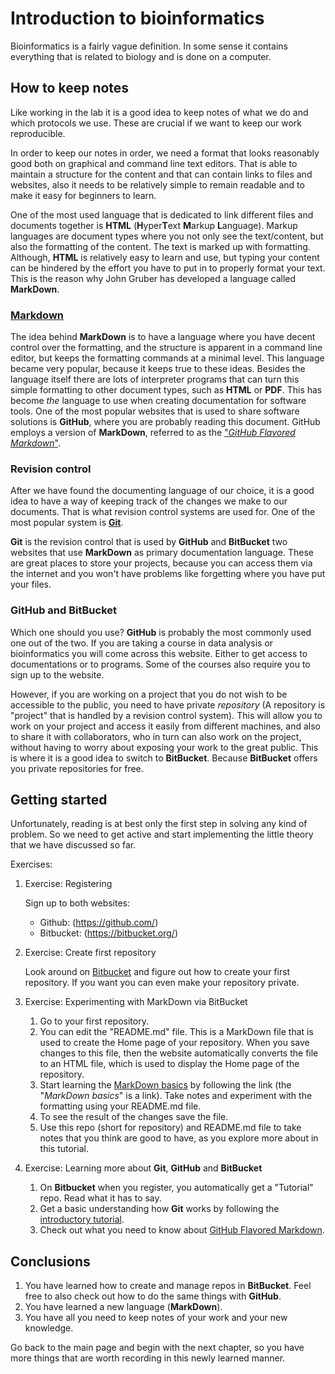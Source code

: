 # Introduction to bioinformatics

Bioinformatics is a fairly vague definition. In some sense it contains
everything that is related to biology and is done on a computer.

## How to keep notes
Like working in the lab it is a good idea to keep notes of what we do
and which protocols we use. These are crucial if we want to keep our
work reproducible.

In order to keep our notes in order, we need a format that looks
reasonably good both on graphical and command line text editors. That
is able to maintain a structure for the content and that can contain
links to files and websites, also it needs to be relatively simple to
remain readable and to make it easy for beginners to learn.

One of the most used language that is dedicated to link different
files and documents together is **HTML** (**H**yper**T**ext **M**arkup
**L**anguage). Markup languages are document types where you not only
see the text/content, but also the formatting of the content. The text
is marked up with formatting. Although, **HTML** is relatively easy to
learn and use, but typing your content can be hindered by the effort
you have to put in to properly format your text. This is the reason
why John Gruber has developed a language called **MarkDown**.


### [Markdown](https://daringfireball.net/projects/markdown/basics)
The idea behind **MarkDown** is to have a language where you have
decent control over the formatting, and the structure is apparent in a
command line editor, but keeps the formatting commands at a minimal level.
This language became very popular, because it keeps true to these
ideas. Besides the language itself there are lots of interpreter
programs that can turn this simple formatting to other document types,
such as **HTML** or **PDF**. This has become _the_ language to use
when creating documentation for software tools. One of the most
popular websites that is used to share software solutions is
**GitHub**, where you are probably reading this document.
GitHub employs a version of **MarkDown**, referred to as the ["_GitHub
Flavored Markdown_"](https://help.github.com/categories/writing-on-github/).

### Revision control
After we have found the documenting language of our choice, it is a
good idea to have a way of keeping track of the changes we make to our
documents. That is what revision control systems are used for. One of the
most popular system is [**Git**](https://git-scm.com/).

**Git** is the revision control that is used by **GitHub** and
**BitBucket** two websites that use **MarkDown** as primary
documentation language. These are great places to store your projects,
because you can access them via the internet and you won't have
problems like forgetting where you have put your files.

### GitHub and BitBucket
Which one should you use? **GitHub** is probably the most commonly
used one out of the two. If you are taking a course in data analysis
or bioinformatics you will come across this website. Either to get
access to documentations or to programs. Some of the courses also
require you to sign up to the website.

However, if you are working on a project that you do not wish to be
accessible to the public, you need to have private _repository_ (A
repository is "project" that is handled by a revision control
system). This will allow you to work on your project and access it
easily from different machines, and also to share it with
collaborators, who in turn can also work on the project, without
having to worry about exposing your work to the great public. This is
where it is a good idea to switch to **BitBucket**. Because
**BitBucket** offers you private repositories for free.

## Getting started
Unfortunately, reading is at best only the first step in solving any
kind of problem. So we need to get active and start implementing the
little theory that we have discussed so far.

Exercises:

1. Exercise: Registering

    Sign up to both websites:
    - Github: (https://github.com/)
	- Bitbucket: (https://bitbucket.org/)

2. Exercise: Create first repository

    Look around on [Bitbucket](https://bitbucket.org/) and figure
    out how to create your first repository. If you want you can
    even 	make your repository private.

3. Exercise: Experimenting with MarkDown via BitBucket

    1. Go to your first repository.
    2. You can edit the "README.md" file. This is a MarkDown file that
       is used to create the Home page of your repository. When you
       save changes to this file, then the website automatically
       converts the file to an HTML file, which is used to display the
       Home page of the repository.
	4. Start learning the
	   [MarkDown basics](https://daringfireball.net/projects/markdown/basics)
	   by following the link (the "_MarkDown basics_" is a link).
	   Take notes and experiment with the formatting using your
	   README.md file.
	5. To see the result of the changes save the file.
	6. Use this repo (short for repository) and README.md file to take
       notes that you think are good to have, as you explore more
       about in this tutorial.

4. Exercise: Learning more about **Git**, **GitHub** and **BitBucket**

    1. On **Bitbucket** when you register, you automatically get a
       "Tutorial" repo. Read what it has to say.
	2. Get a basic understanding how **Git** works by following the
       [introductory tutorial](https://try.github.io/levels/1/challenges/1).
	3. Check out what you need to know about
       [GitHub Flavored Markdown](https://help.github.com/categories/writing-on-github/).

## Conclusions
1. You have learned how to create and manage repos in
   **BitBucket**. Feel free to also check out how to do the same
   things with **GitHub**.
2. You have learned a new language (**MarkDown**).
3. You have all you need to keep notes of your work and your new
   knowledge.

Go back to the main page and begin with the next chapter, so you have
more things that are worth recording in this newly learned manner.
